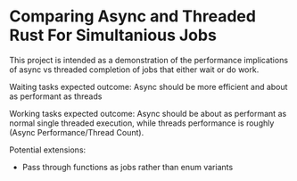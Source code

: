 # Comparing Async and Threaded Rust For Simultanious Jobs

This project is intended as a demonstration of the performance implications of async vs threaded completion of jobs that either wait or do work.

Waiting tasks expected outcome: Async should be more efficient and about as performant as threads

Working tasks expected outcome: Async should be about as performant as normal single threaded execution, while threads performance is roughly (Async Performance/Thread Count).

Potential extensions:
- Pass through functions as jobs rather than enum variants